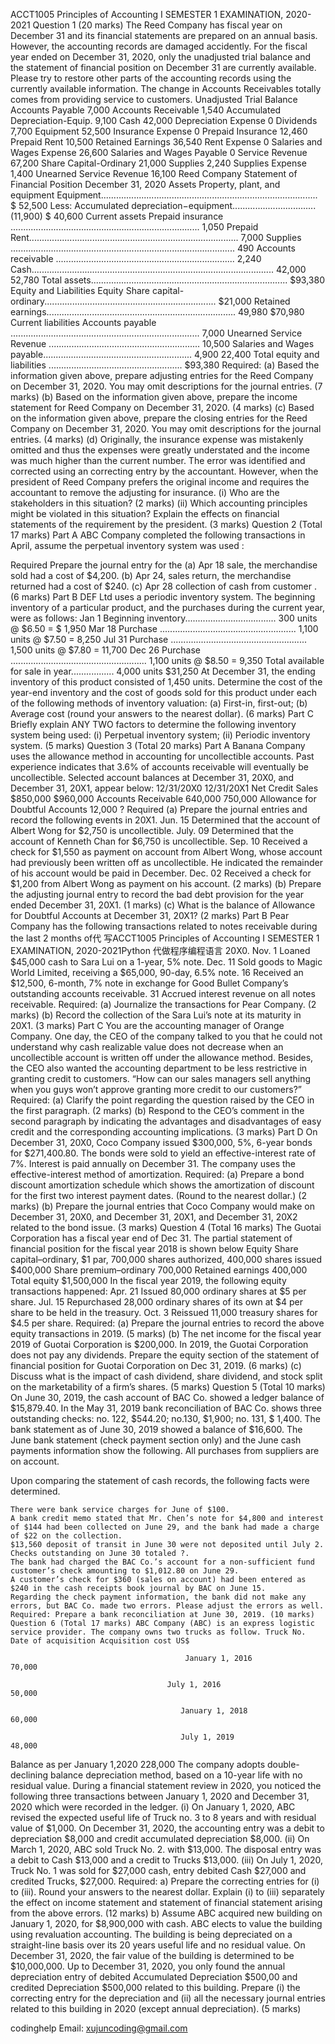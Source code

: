 ACCT1005 Principles of Accounting I SEMESTER 1 EXAMINATION, 2020-2021 Question 1 (20 marks) The Reed Company has fiscal year on December 31 and its financial statements are prepared on an annual basis. However, the accounting records are damaged accidently. For the fiscal year ended on December 31, 2020, only the unadjusted trial balance and the statement of financial position on December 31 are currently available. Please try to restore other parts of the accounting records using the currently available information. The change in Accounts Receivables totally comes from providing service to customers. Unadjusted Trial Balance Accounts Payable 7,000 Accounts Receivable 1,540 Accumulated Depreciation-Equip. 9,100 Cash 42,000 Depreciation Expense 0 Dividends 7,700 Equipment 52,500 Insurance Expense 0 Prepaid Insurance 12,460 Prepaid Rent 10,500 Retained Earnings 36,540 Rent Expense 0 Salaries and Wages Expense 26,600 Salaries and Wages Payable 0 Service Revenue 67,200 Share Capital-Ordinary 21,000 Supplies 2,240 Supplies Expense 1,400 Unearned Service Revenue 16,100 Reed Company Statement of Financial Position December 31, 2020 Assets Property, plant, and equipment Equipment...................................................................................... $ 52,500 Less: Accumulated depreciation−equipment................................. (11,900) $ 40,600 Current assets Prepaid insurance ........................................................................... 1,050 Prepaid Rent................................................................................... 7,000 Supplies ......................................................................................... 490 Accounts receivable ....................................................................... 2,240 Cash................................................................................................ 42,000 52,780 Total assets.............................................................................. $93,380 Equity and Liabilities Equity Share capital-ordinary.................................................................... $21,000 Retained earnings........................................................................... 49,980 $70,980 Current liabilities Accounts payable ........................................................................... 7,000 Unearned Service Revenue ............................................................ 10,500 Salaries and Wages payable........................................................... 4,900 22,400 Total equity and liabilities ..................................................... $93,380 Required: (a) Based the information given above, prepare adjusting entries for the Reed Company on December 31, 2020. You may omit descriptions for the journal entries. (7 marks) (b) Based on the information given above, prepare the income statement for Reed Company on December 31, 2020. (4 marks) (c) Based on the information given above, prepare the closing entries for the Reed Company on December 31, 2020. You may omit descriptions for the journal entries. (4 marks) (d) Originally, the insurance expense was mistakenly omitted and thus the expenses were greatly understated and the income was much higher than the current number. The error was identified and corrected using an correcting entry by the accountant. However, when the president of Reed Company prefers the original income and requires the accountant to remove the adjusting for insurance. (i) Who are the stakeholders in this situation? (2 marks) (ii) Which accounting principles might be violated in this situation? Explain the effects on financial statements of the requirement by the president. (3 marks) Question 2 (Total 17 marks) Part A ABC Company completed the following transactions in April, assume the perpetual inventory system was used :

Required Prepare the journal entry for the (a) Apr 18 sale, the merchandise sold had a cost of $4,200. (b) Apr 24, sales return, the merchandise returned had a cost of $240. (c) Apr 28 collection of cash from customer . (6 marks) Part B DEF Ltd uses a periodic inventory system. The beginning inventory of a particular product, and the purchases during the current year, were as follows: Jan 1 Beginning inventory.................................... 300 units @ $6.50 = $ 1,950 Mar 18 Purchase ...................................................... 1,100 units @ $7.50 = 8,250 Jul 31 Purchase ...................................................... 1,500 units @ $7.80 = 11,700 Dec 26 Purchase ...................................................... 1,100 units @ $8.50 = 9,350 Total available for sale in year................. 4,000 units $31,250 At December 31, the ending inventory of this product consisted of 1,450 units. Determine the cost of the year-end inventory and the cost of goods sold for this product under each of the following methods of inventory valuation: (a) First-in, first-out; (b) Average cost (round your answers to the nearest dollar). (6 marks) Part C Briefly explain ANY TWO factors to determine the following inventory system being used: (i) Perpetual inventory system; (ii) Periodic inventory system. (5 marks) Question 3 (Total 20 marks) Part A Banana Company uses the allowance method in accounting for uncollectible accounts. Past experience indicates that 3.6% of accounts receivable will eventually be uncollectible. Selected account balances at December 31, 20X0, and December 31, 20X1, appear below: 12/31/20X0 12/31/20X1 Net Credit Sales $850,000 $960,000 Accounts Receivable 640,000 750,000 Allowance for Doubtful Accounts 12,000 ? Required (a) Prepare the journal entries and record the following events in 20X1. Jun. 15 Determined that the account of Albert Wong for $2,750 is uncollectible. July. 09 Determined that the account of Kenneth Chan for $6,750 is uncollectible. Sep. 10 Received a check for $1,550 as payment on account from Albert Wong, whose account had previously been written off as uncollectible. He indicated the remainder of his account would be paid in December. Dec. 02 Received a check for $1,200 from Albert Wong as payment on his account. (2 marks) (b) Prepare the adjusting journal entry to record the bad debt provision for the year ended December 31, 20X1. (1 marks) (c) What is the balance of Allowance for Doubtful Accounts at December 31, 20X1? (2 marks) Part B Pear Company has the following transactions related to notes receivable during the last 2 months of代 写ACCT1005 Principles of Accounting I SEMESTER 1 EXAMINATION, 2020-2021Python 代做程序编程语言 20X0. Nov. 1 Loaned $45,000 cash to Sara Lui on a 1-year, 5% note. Dec. 11 Sold goods to Magic World Limited, receiving a $65,000, 90-day, 6.5% note. 16 Received an $12,500, 6-month, 7% note in exchange for Good Bullet Company’s outstanding accounts receivable. 31 Accrued interest revenue on all notes receivable. Required: (a) Journalize the transactions for Pear Company. (2 marks) (b) Record the collection of the Sara Lui’s note at its maturity in 20X1. (3 marks) Part C You are the accounting manager of Orange Company. One day, the CEO of the company talked to you that he could not understand why cash realizable value does not decrease when an uncollectible account is written off under the allowance method. Besides, the CEO also wanted the accounting department to be less restrictive in granting credit to customers. “How can our sales managers sell anything when you guys won’t approve granting more credit to our customers?” Required: (a) Clarify the point regarding the question raised by the CEO in the first paragraph. (2 marks) (b) Respond to the CEO’s comment in the second paragraph by indicating the advantages and disadvantages of easy credit and the corresponding accounting implications. (3 marks) Part D On December 31, 20X0, Coco Company issued $300,000, 5%, 6-year bonds for $271,400.80. The bonds were sold to yield an effective-interest rate of 7%. Interest is paid annually on December 31. The company uses the effective-interest method of amortization. Required: (a) Prepare a bond discount amortization schedule which shows the amortization of discount for the first two interest payment dates. (Round to the nearest dollar.) (2 marks) (b) Prepare the journal entries that Coco Company would make on December 31, 20X0, and December 31, 20X1, and December 31, 20X2 related to the bond issue. (3 marks) Question 4 (Total 16 marks) The Guotai Corporation has a fiscal year end of Dec 31. The partial statement of financial position for the fiscal year 2018 is shown below Equity Share capital–ordinary, $1 par, 700,000 shares authorized, 400,000 shares issued $400,000 Share premium–ordinary 700,000 Retained earnings 400,000 Total equity $1,500,000 In the fiscal year 2019, the following equity transactions happened: Apr. 21 Issued 80,000 ordinary shares at $5 per share. Jul. 15 Repurchased 28,000 ordinary shares of its own at $4 per share to be held in the treasury. Oct. 3 Reissued 11,000 treasury shares for $4.5 per share. Required: (a) Prepare the journal entries to record the above equity transactions in 2019. (5 marks) (b) The net income for the fiscal year 2019 of Guotai Corporation is $200,000. In 2019, the Guotai Corporation does not pay any dividends. Prepare the equity section of the statement of financial position for Guotai Corporation on Dec 31, 2019. (6 marks) (c) Discuss what is the impact of cash dividend, share dividend, and stock split on the marketability of a firm’s shares. (5 marks) Question 5 (Total 10 marks) On June 30, 2019, the cash account of BAC Co. showed a ledger balance of $15,879.40. In the May 31, 2019 bank reconciliation of BAC Co. shows three outstanding checks: no. 122, $544.20; no.130, $1,900; no. 131, $ 1,400. The bank statement as of June 30, 2019 showed a balance of $16,600. The June bank statement (check payment section only) and the June cash payments information show the following. All purchases from suppliers are on account.

Upon comparing the statement of cash records, the following facts were determined.

    There were bank service charges for June of $100.
    A bank credit memo stated that Mr. Chen’s note for $4,800 and interest of $144 had been collected on June 29, and the bank had made a charge of $22 on the collection.
    $13,560 deposit of transit in June 30 were not deposited until July 2.
    Checks outstanding on June 30 totaled ?.
    The bank had charged the BAC Co.’s account for a non-sufficient fund customer’s check amounting to $1,012.80 on June 29.
    A customer’s check for $360 (sales on account) had been entered as $240 in the cash receipts book journal by BAC on June 15.
    Regarding the check payment information, the bank did not make any errors, but BAC Co. made two errors. Please adjust the errors as well. Required: Prepare a bank reconciliation at June 30, 2019. (10 marks) Question 6 (Total 17 marks) ABC Company (ABC) is an express logistic service provider. The company owns two trucks as follow. Truck No. Date of acquisition Acquisition cost US$

                                           January 1, 2016                                                       70,000

                                       July 1, 2016                                                                   50,000

                                          January 1, 2018                                                       60,000

                                          July 1, 2019                                                                  48,000

Balance as per January 1,2020 228,000 The company adopts double-declining balance depreciation method, based on a 10-year life with no residual value. During a financial statement review in 2020, you noticed the following three transactions between January 1, 2020 and December 31, 2020 which were recorded in the ledger. (i) On January 1, 2020, ABC revised the expected useful life of Truck no. 3 to 8 years and with residual value of $1,000. On December 31, 2020, the accounting entry was a debit to depreciation $8,000 and credit accumulated depreciation $8,000. (ii) On March 1, 2020, ABC sold Truck No. 2. with $13,000. The disposal entry was a debit to Cash $13,000 and a credit to Trucks $13,000. (iii) On July 1, 2020, Truck No. 1 was sold for $27,000 cash, entry debited Cash $27,000 and credited Trucks, $27,000. Required: a) Prepare the correcting entries for (i) to (iii). Round your answers to the nearest dollar. Explain (i) to (iii) separately the effect on income statement and statement of financial statement arising from the above errors. (12 marks) b) Assume ABC acquired new building on January 1, 2020, for $8,900,000 with cash. ABC elects to value the building using revaluation accounting. The building is being depreciated on a straight-line basis over its 20 years useful life and no residual value. On December 31, 2020, the fair value of the building is determined to be $10,000,000. Up to December 31, 2020, you only found the annual depreciation entry of debited Accumulated Depreciation $500,00 and credited Depreciation $500,000 related to this building. Prepare (i) the correcting entry for the depreciation and (ii) all the necessary journal entries related to this building in 2020 (except annual depreciation). (5 marks)         


codinghelp Email: xujuncoding@gmail.com
